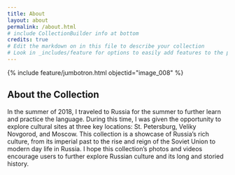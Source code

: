 ```yaml
---
title: About
layout: about
permalink: /about.html
# include CollectionBuilder info at bottom
credits: true
# Edit the markdown on in this file to describe your collection
# Look in _includes/feature for options to easily add features to the page
---
```


{% include feature/jumbotron.html objectid="image_008" %}

## About the Collection

In the summer of 2018, I traveled to Russia for the summer to further learn and practice the language. During this time, I was given the opportunity to explore cultural sites at three key locations: St. Petersburg, Veliky Novgorod, and Moscow. This collection is a showcase of Russia’s rich culture, from its imperial past to the rise and reign of the Soviet Union to modern day life in Russia. I hope this collection’s photos and videos encourage users to further explore Russian culture and its long and storied history. 

